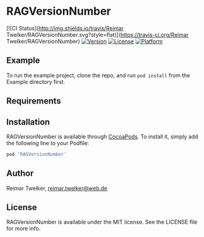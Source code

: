 # RAGVersionNumber

[![CI Status](http://img.shields.io/travis/Reimar Twelker/RAGVersionNumber.svg?style=flat)](https://travis-ci.org/Reimar Twelker/RAGVersionNumber)
[![Version](https://img.shields.io/cocoapods/v/RAGVersionNumber.svg?style=flat)](http://cocoapods.org/pods/RAGVersionNumber)
[![License](https://img.shields.io/cocoapods/l/RAGVersionNumber.svg?style=flat)](http://cocoapods.org/pods/RAGVersionNumber)
[![Platform](https://img.shields.io/cocoapods/p/RAGVersionNumber.svg?style=flat)](http://cocoapods.org/pods/RAGVersionNumber)

## Example

To run the example project, clone the repo, and run `pod install` from the Example directory first.

## Requirements

## Installation

RAGVersionNumber is available through [CocoaPods](http://cocoapods.org). To install
it, simply add the following line to your Podfile:

```ruby
pod 'RAGVersionNumber'
```

## Author

Reimar Twelker, reimar.twelker@web.de

## License

RAGVersionNumber is available under the MIT license. See the LICENSE file for more info.
